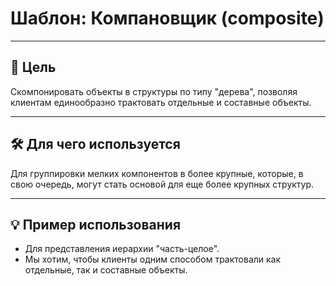 # Шаблон: Компановщик (composite)

---

## 🎯 Цель

Скомпонировать объекты в структуры по типу "дерева", позволяя клиентам единообразно трактовать отдельные и составные объекты.

---

## 🛠️ Для чего используется

Для группировки мелких компонентов в более крупные, которые, в свою очередь, могут стать основой для еще более крупных структур.

---

## 💡 Пример использования

- Для представления иерархии "часть-целое".
- Мы хотим, чтобы клиенты одним способом трактовали как отдельные, так и составные объекты.